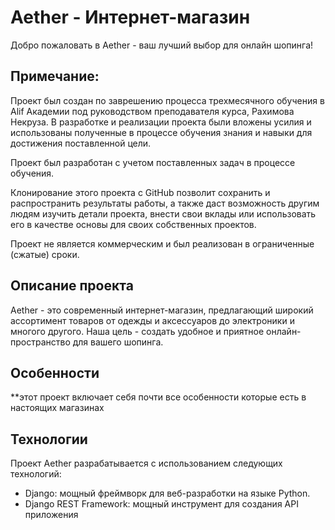 # Aether - Интернет-магазин

Добро пожаловать в Aether - ваш лучший выбор для онлайн шопинга!

## Примечание:

Проект был создан по заврешению процесса трехмесячного обучения в Alif Академии под руководством преподавателя курса, Рахимова Некруза. В разработке и реализации проекта были вложены усилия и использованы полученные в процессе обучения знания и навыки для достижения поставленной цели.

Проект был разработан с учетом поставленных задач в процессе обучения.

Клонирование этого проекта с GitHub позволит сохранить и распространить результаты работы, а также даст возможность другим людям изучить детали проекта, внести свои вклады или использовать его в качестве основы для своих собственных проектов.

Проект не является коммерческим и был реализован в ограниченные (сжатые) сроки.


## Описание проекта

Aether - это современный интернет-магазин, предлагающий широкий ассортимент товаров от одежды и аксессуаров до электроники и многого другого. Наша цель - создать удобное и приятное онлайн-пространство для вашего шопинга.

## Особенности

**этот проект включает себя почти все особенности которые есть в настоящих магазинах 

## Технологии

Проект Aether разрабатывается с использованием следующих технологий:

- Django: мощный фреймворк для веб-разработки на языке Python.
- Django REST Framework: мощный инструмент для создания API приложения


